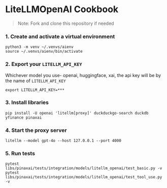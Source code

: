 # LiteLLMOpenAI Cookbook

> Note: Fork and clone this repository if needed
### 1. Create and activate a virtual environment

```shell
python3 -m venv ~/.venvs/aienv
source ~/.venvs/aienv/bin/activate
```

### 2. Export your `LITELLM_API_KEY`
Whichever model you use- openai, huggingface, xai, the api key will be by the name of `LITELLM_API_KEY`

```shell
export LITELLM_API_KEY=***
```

### 3. Install libraries

```shell
pip install -U openai 'litellm[proxy]' duckduckgo-search duckdb yfinance pinaxai
```

### 4. Start the proxy server

```shell
litellm --model gpt-4o --host 127.0.0.1 --port 4000
```


### 5. Run tests

```shell
pytest libs/pinaxai/tests/integration/models/litellm_openai/test_basic.py -v
pytest libs/pinaxai/tests/integration/models/litellm_openai/test_tool_use.py -v
```